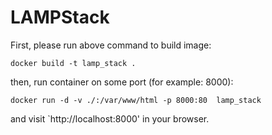 # LAMPStack
First, please run above command to build image:
```
docker build -t lamp_stack .
```
then, run container on some port (for example: 8000):
```
docker run -d -v ./:/var/www/html -p 8000:80  lamp_stack
```
and visit `http://localhost:8000' in your browser.
